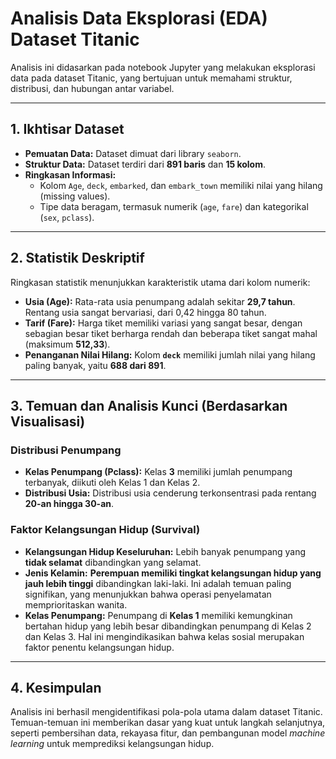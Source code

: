 # Analisis Data Eksplorasi (EDA) Dataset Titanic

Analisis ini didasarkan pada notebook Jupyter yang melakukan eksplorasi data pada dataset Titanic, yang bertujuan untuk memahami struktur, distribusi, dan hubungan antar variabel.

---

## 1. Ikhtisar Dataset

* **Pemuatan Data:** Dataset dimuat dari library `seaborn`.
* **Struktur Data:** Dataset terdiri dari **891 baris** dan **15 kolom**.
* **Ringkasan Informasi:**
    * Kolom `Age`, `deck`, `embarked`, dan `embark_town` memiliki nilai yang hilang (missing values).
    * Tipe data beragam, termasuk numerik (`age`, `fare`) dan kategorikal (`sex`, `pclass`).

---

## 2. Statistik Deskriptif

Ringkasan statistik menunjukkan karakteristik utama dari kolom numerik:

* **Usia (Age):** Rata-rata usia penumpang adalah sekitar **29,7 tahun**. Rentang usia sangat bervariasi, dari 0,42 hingga 80 tahun.
* **Tarif (Fare):** Harga tiket memiliki variasi yang sangat besar, dengan sebagian besar tiket berharga rendah dan beberapa tiket sangat mahal (maksimum **512,33**).
* **Penanganan Nilai Hilang:** Kolom **`deck`** memiliki jumlah nilai yang hilang paling banyak, yaitu **688 dari 891**.

---

## 3. Temuan dan Analisis Kunci (Berdasarkan Visualisasi)

### Distribusi Penumpang

* **Kelas Penumpang (Pclass):** Kelas **3** memiliki jumlah penumpang terbanyak, diikuti oleh Kelas 1 dan Kelas 2.
* **Distribusi Usia:** Distribusi usia cenderung terkonsentrasi pada rentang **20-an hingga 30-an**.

### Faktor Kelangsungan Hidup (Survival)

* **Kelangsungan Hidup Keseluruhan:** Lebih banyak penumpang yang **tidak selamat** dibandingkan yang selamat.
* **Jenis Kelamin:** **Perempuan memiliki tingkat kelangsungan hidup yang jauh lebih tinggi** dibandingkan laki-laki. Ini adalah temuan paling signifikan, yang menunjukkan bahwa operasi penyelamatan memprioritaskan wanita.
* **Kelas Penumpang:** Penumpang di **Kelas 1** memiliki kemungkinan bertahan hidup yang lebih besar dibandingkan penumpang di Kelas 2 dan Kelas 3. Hal ini mengindikasikan bahwa kelas sosial merupakan faktor penentu kelangsungan hidup.

---

## 4. Kesimpulan

Analisis ini berhasil mengidentifikasi pola-pola utama dalam dataset Titanic. Temuan-temuan ini memberikan dasar yang kuat untuk langkah selanjutnya, seperti pembersihan data, rekayasa fitur, dan pembangunan model *machine learning* untuk memprediksi kelangsungan hidup.
